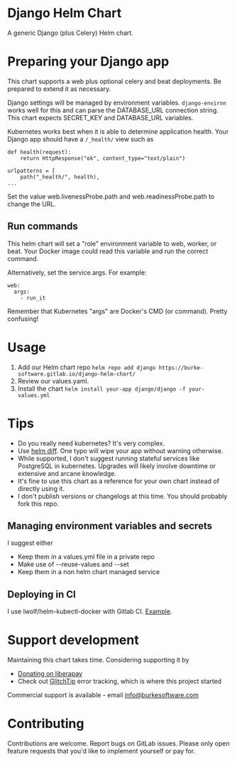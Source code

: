 # Django Helm Chart

A generic Django (plus Celery) Helm chart.

# Preparing your Django app

This chart supports a web plus optional celery and beat deployments. Be prepared to extend it as necessary.

Django settings will be managed by environment variables. `django-environ` works well for this and can parse the DATABASE_URL connection string. This chart expects SECRET_KEY and DATABASE_URL variables.

Kubernetes works best when it is able to determine application health. Your Django app should have a `/_health/` view such as

```
def health(request):
    return HttpResponse("ok", content_type="text/plain")

urlpatterns = [
    path("_health/", health),
...
```

Set the value web.livenessProbe.path and web.readinessProbe.path to change the URL.

## Run commands

This helm chart will set a "role" environment variable to web, worker, or beat. Your Docker image could read this variable and run the correct command.

Alternatively, set the service.args. For example:

```
web:
  args:
    - run_it
```

Remember that Kubernetes "args" are Docker's CMD (or command). Pretty confusing!

# Usage

1. Add our Helm chart repo `helm repo add django https://burke-software.gitlab.io/django-helm-chart/`
2. Review our values.yaml.
3. Install the chart `helm install your-app django/django -f your-values.yml`

# Tips

- Do you really need kubernetes? It's very complex.
- Use [helm diff](https://github.com/databus23/helm-diff). One typo will wipe your app without warning otherwise.
- While supported, I don't suggest running stateful services like PostgreSQL in kubernetes. Upgrades will likely involve downtime or extensive and arcane knowledge.
- It's fine to use this chart as a reference for your own chart instead of directly using it.
- I don't publish versions or changelogs at this time. You should probably fork this repo.

## Managing environment variables and secrets

I suggest either

- Keep them in a values.yml file in a private repo
- Make use of --reuse-values and --set
- Keep them in a non helm chart managed service

## Deploying in CI

I use lwolf/helm-kubectl-docker with Gitlab CI. [Example](https://gitlab.com/glitchtip/glitchtip-frontend/-/blob/master/.gitlab-ci.yml).

# Support development

Maintaining this chart takes time. Considering supporting it by

- [Donating on liberapay](https://liberapay.com/burke-software/)
- Check out [GlitchTip](https://glitchtip.com) error tracking, which is where this project started

Commercial support is available - email info@burkesoftware.com

# Contributing

Contributions are welcome. Report bugs on GitLab issues. Please only open feature requests that you'd like to implement yourself or pay for.
